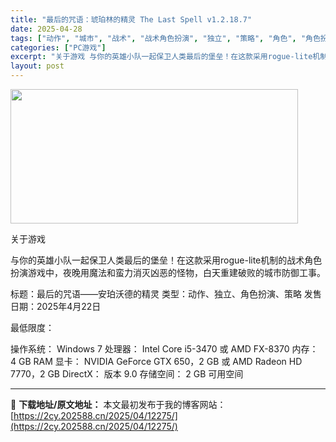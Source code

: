 ```yaml
---
title: "最后的咒语：琥珀林的精灵 The Last Spell v1.2.18.7"
date: 2025-04-28
tags: ["动作", "城市", "战术", "战术角色扮演", "独立", "策略", "角色", "角色扮演", "魔法"]
categories: ["PC游戏"]
excerpt: "关于游戏 与你的英雄小队一起保卫人类最后的堡垒！在这款采用rogue-lite机制的战术角色扮演游戏中，夜晚用魔法和蛮力消灭凶恶的怪物，白天重建破败的城市防御工事。 标题：最后的咒语——安珀沃德的精灵 类型：动作、独立、角色扮演、策略 发售日期：2025年4月22日 最低限度： 操作系统： Wind&hellip;"
layout: post
---
```


<img class="aligncenter size-full wp-image-12280" src="https://2cy.202588.cn/wp-content/uploads/2025/04/202504280354254.webp" alt="" width="460" height="215" />

关于游戏

与你的英雄小队一起保卫人类最后的堡垒！在这款采用rogue-lite机制的战术角色扮演游戏中，夜晚用魔法和蛮力消灭凶恶的怪物，白天重建破败的城市防御工事。

标题：最后的咒语——安珀沃德的精灵
类型：动作、独立、角色扮演、策略
发售日期：2025年4月22日

最低限度：

操作系统： Windows 7
处理器： Intel Core i5-3470 或 AMD FX-8370
内存： 4 GB RAM
显卡： NVIDIA GeForce GTX 650，2 GB 或 AMD Radeon HD 7770，2 GB
DirectX： 版本 9.0
存储空间： 2 GB 可用空间

---
📖 **下载地址/原文地址：** 本文最初发布于我的博客网站：[https://2cy.202588.cn/2025/04/12275/](https://2cy.202588.cn/2025/04/12275/)
